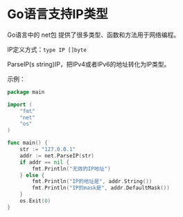 # Go语言支持IP类型

Go语言中的 net包 提供了很多类型、函数和方法用于网络编程。

IP定义方式：`type IP []byte`

ParseIP(s string)IP，把IPv4或者IPv6的地址转化为IP类型。

示例：
```go
package main

import (
	"fmt"
	"net"
	"os"
)

func main() {
	str := "127.0.0.1"
	addr := net.ParseIP(str)
	if addr == nil {
		fmt.Println("无效的IP地址")
	} else {
		fmt.Println("IP的地址是", addr.String())
		fmt.Println("IP的mask是", addr.DefaultMask())
	}
	os.Exit(0)
}
```